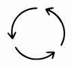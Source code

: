 <svg width="136" height="126" viewBox="0 0 136 126" fill="none" xmlns="http://www.w3.org/2000/svg">
<g clip-path="url(#clip0_1_79)">
<path d="M105.92 0.820007C106.428 0.847213 106.929 0.944821 107.41 1.11002C107.81 1.32951 108.118 1.68398 108.28 2.11002C108.399 2.40868 108.409 2.7396 108.308 3.04489C108.208 3.35018 108.003 3.61037 107.73 3.78C107.33 4.04355 106.887 4.23322 106.42 4.34C105.006 4.59448 103.607 4.92834 102.23 5.34C101.31 5.68 99.67 5.21002 99.6 6.61002C99.6 7.54002 100.99 7.76 101.81 8.19C105.645 10.1664 109.279 12.5107 112.66 15.19C117.641 19.1977 121.931 23.9947 125.36 29.39C129.363 35.7679 132.238 42.787 133.86 50.14C135.721 58.4454 135.676 67.0643 133.73 75.35C132.492 80.3216 130.708 85.141 128.41 89.72C128.058 90.4311 127.592 91.0797 127.03 91.64C126.805 91.873 126.506 92.0197 126.184 92.0544C125.863 92.0891 125.539 92.0097 125.27 91.83C124.98 91.6909 124.741 91.4651 124.585 91.1838C124.429 90.9025 124.364 90.5796 124.4 90.26C124.523 89.6416 124.721 89.0406 124.99 88.47C126.13 85.83 127.43 83.26 128.43 80.56C131.116 73.348 132.135 65.6217 131.41 57.96C131.015 53.5079 130.085 49.1196 128.64 44.89C127.34 41.09 125.98 37.36 123.39 34.21C122.914 33.5763 122.486 32.9078 122.11 32.21C117.288 24.2428 110.492 17.654 102.38 13.08C100.59 12.08 98.75 11.08 96.93 10.08C96.39 9.79002 95.61 9.94 95.65 10.28C95.6476 10.585 95.7054 10.8874 95.82 11.17C96.72 12.68 97.68 14.17 98.58 15.66C98.9848 16.3448 99.3423 17.0564 99.65 17.79C99.739 18.1816 99.6937 18.5918 99.5214 18.9545C99.349 19.3173 99.0597 19.6115 98.7 19.79C98.4012 19.899 98.0782 19.924 97.7661 19.8623C97.454 19.8006 97.1649 19.6546 96.93 19.44C96.7956 19.3491 96.6829 19.2296 96.6 19.09C94.15 15.16 91.68 11.24 89.29 7.28C89.1624 7.02923 89.0854 6.75577 89.0635 6.47522C89.0417 6.19467 89.0754 5.91256 89.1627 5.64505C89.25 5.37754 89.3892 5.12987 89.5724 4.91623C89.7555 4.70259 89.979 4.52716 90.23 4.39999C90.37 4.31999 90.5 4.21999 90.64 4.14999C93.24 2.91999 102.35 0.920007 105.92 0.820007Z" fill="black"/>
<path d="M9.19003 59.53C8.98003 43.31 15.06 29.53 26.35 18.21C34.18 10.33 43.81 5.41001 54.63 2.82001C58.3825 2.02804 62.1847 1.49345 66.01 1.22C66.9647 1.16645 67.9223 1.2033 68.87 1.33002C69.2591 1.41365 69.6096 1.62388 69.8665 1.92786C70.1234 2.23183 70.2724 2.61239 70.29 3.01001C70.2442 3.40429 70.0772 3.77464 69.8122 4.07013C69.5471 4.36562 69.197 4.5717 68.81 4.66C68.0266 4.79494 67.2346 4.87512 66.44 4.89999C62.1201 5.00691 57.8304 5.6519 53.67 6.82001C44.4862 9.1814 36.0591 13.8528 29.19 20.39C24.0739 25.2579 19.9925 31.1079 17.19 37.59C13.2116 46.5556 11.7992 56.4493 13.11 66.17C13.161 66.4829 13.2588 66.7862 13.4 67.07C13.4571 67.1113 13.522 67.1406 13.5908 67.1561C13.6595 67.1716 13.7308 67.1729 13.8 67.16C13.9524 67.1626 14.0997 67.1051 14.21 67C15.01 65.45 15.78 63.88 16.59 62.33C17.11 61.33 17.67 60.38 18.25 59.43C18.485 59.215 18.7776 59.0731 19.0919 59.0216C19.4062 58.9701 19.7287 59.0113 20.02 59.14C20.3043 59.2872 20.5375 59.5168 20.6892 59.7987C20.8408 60.0806 20.9039 60.4017 20.87 60.72C20.8404 61.1935 20.7358 61.6593 20.56 62.1C18.76 66.02 16.94 69.9333 15.1 73.84C14.7993 74.4029 14.4261 74.924 13.99 75.39C13.6285 75.7084 13.1754 75.9041 12.6957 75.949C12.216 75.9939 11.7344 75.8858 11.32 75.64C10.7957 75.2774 10.3158 74.8545 9.89004 74.38C7.04337 70.9267 4.2167 67.4567 1.41003 63.97C1.10683 63.5965 0.870039 63.1737 0.710017 62.72C0.589434 62.4249 0.562194 62.0999 0.631922 61.7888C0.70165 61.4777 0.865014 61.1954 1.10003 60.98C1.38891 60.7018 1.77071 60.5406 2.17156 60.5277C2.57242 60.5148 2.96381 60.651 3.27001 60.91C4.82001 62.73 6.27004 64.6 7.86004 66.43C8.08823 66.6314 8.36327 66.7724 8.66003 66.84C8.72874 66.8467 8.79799 66.8354 8.86108 66.8074C8.92416 66.7794 8.97892 66.7355 9.02001 66.68C9.11709 66.3791 9.17097 66.066 9.18002 65.75C9.20002 63.69 9.19003 61.61 9.19003 59.53Z" fill="black"/>
<path d="M100.35 105.43C104.15 105.43 106.71 105.43 109.26 105.43C109.539 105.456 109.81 105.538 110.057 105.669C110.305 105.801 110.523 105.98 110.701 106.197C110.879 106.413 111.011 106.663 111.092 106.931C111.172 107.2 111.199 107.481 111.17 107.76C111.104 108.553 110.97 109.34 110.77 110.11C110.1 112.57 109.41 115.03 108.67 117.48C108.268 118.858 107.784 120.21 107.22 121.53C106.936 122.091 106.49 122.554 105.94 122.86C105.727 122.946 105.497 122.984 105.267 122.972C105.038 122.96 104.813 122.898 104.61 122.79C104.415 122.67 104.247 122.51 104.118 122.32C103.988 122.131 103.901 121.916 103.86 121.69C103.852 121.06 103.957 120.433 104.17 119.84C104.67 118.16 105.24 116.5 105.73 114.84C105.763 114.69 105.764 114.534 105.731 114.384C105.698 114.234 105.633 114.093 105.54 113.97C105.456 113.893 105.358 113.832 105.25 113.793C105.143 113.753 105.029 113.735 104.915 113.74C104.8 113.745 104.688 113.772 104.584 113.82C104.481 113.868 104.387 113.936 104.31 114.02C103.91 114.29 103.5 114.54 103.11 114.82C97.2999 118.798 90.8493 121.747 84.04 123.54C79.22 124.9 74.27 124.99 69.33 125.25C59.693 125.657 50.1214 123.49 41.6 118.97C33.1179 114.728 25.8588 108.391 20.51 100.56C19.6577 99.2122 18.896 97.809 18.23 96.36C18.1067 95.9847 18.1203 95.5778 18.2686 95.2116C18.4169 94.8454 18.6903 94.5437 19.04 94.36C19.3968 94.1785 19.8058 94.1271 20.1965 94.2147C20.5871 94.3023 20.9349 94.5235 21.18 94.84C21.38 95.09 21.58 95.3301 21.76 95.6001C21.94 95.8701 22.08 96.15 22.25 96.43C26.284 102.982 31.7298 108.551 38.19 112.73C44.9981 117.252 52.7231 120.209 60.81 121.39C65.2537 121.936 69.7439 121.993 74.2 121.56C82.2 121.03 89.47 118.39 96.48 114.75C98.9846 113.342 101.366 111.727 103.6 109.92C103.717 109.811 103.794 109.667 103.82 109.51C103.85 109.433 103.858 109.349 103.844 109.268C103.83 109.186 103.793 109.11 103.738 109.048C103.683 108.986 103.613 108.941 103.534 108.916C103.454 108.892 103.37 108.89 103.29 108.91C100.42 108.99 97.55 109.09 94.67 109.13C93.7222 109.151 92.7753 109.057 91.85 108.85C91.4361 108.634 91.1106 108.281 90.93 107.85C90.8661 107.54 90.9 107.217 91.0272 106.927C91.1544 106.637 91.3685 106.393 91.64 106.23C92.2098 105.963 92.8167 105.785 93.4401 105.7C96.1601 105.53 98.88 105.47 100.35 105.43Z" fill="black"/>
</g>
<defs>
<clipPath id="clip0_1_79">
<rect width="134.61" height="124.49" fill="white" transform="translate(0.600037 0.809998)"/>
</clipPath>
</defs>
</svg>
